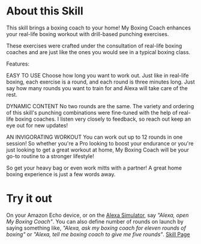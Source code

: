# About this Skill
This skill brings a boxing coach to your home! My Boxing Coach enhances your real-life boxing workout with drill-based punching exercises. 

These exercises were crafted under the consultation of real-life boxing coaches and are just like the ones you would see in a typical boxing class.

Features:

EASY TO USE
Choose how long you want to work out. Just like in real-life boxing, each exercise is a round, and each round is three minutes long. Just say how many rounds you want to train for and Alexa will take care of the rest.

DYNAMIC CONTENT
No two rounds are the same. The variety and ordering of this skill's punching combinations were fine-tuned with the help of real-life boxing coaches. I listen very closely to feedback, so reach out keep an eye out for new updates!

AN INVIGORATING WORKOUT
You can work out up to 12 rounds in one session! So whether you're a Pro looking to boost your endurance or you're just looking to get a great workout at home, My Boxing Coach will be your go-to routine to a stronger lifestyle!

So get your heavy bag or even work mitts with a partner! A great home boxing experience is just a few words away.

# Try it out
On your Amazon Echo device, or on the [Alexa Simulator](https://echosim.io/), say *"Alexa, open My Boxing Coach"*. You can also define number of rounds on launch by saying something like, *"Alexa, ask my boxing coach for eleven rounds of boxing"* or *"Alexa, tell me boxing coach to give me five rounds"*. [Skill Page](http://alexa.amazon.com/spa/index.html#skills/dp/B0745B95TV/?ref=skill_dsk_skb_sr_0)
